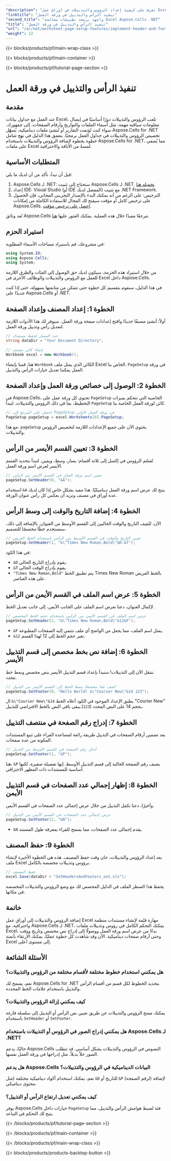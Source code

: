 ```yaml
---
"description": "تعرف على كيفية إعداد الرؤوس والتذييلات في أوراق عمل Excel باستخدام Aspose.Cells لـ .NET من خلال برنامج تعليمي خطوة بخطوة وأمثلة عملية ونصائح مفيدة."
"linktitle": "تنفيذ الرأس والتذييل في ورقة العمل"
"second_title": "واجهة برمجة تطبيقات معالجة Excel Aspose.Cells .NET"
"title": "تنفيذ الرأس والتذييل في ورقة العمل"
"url": "/ar/net/worksheet-page-setup-features/implement-header-and-footer/"
"weight": 22
---
```


{{< blocks/products/pf/main-wrap-class >}}

{{< blocks/products/pf/main-container >}}

{{< blocks/products/pf/tutorial-page-section >}}

# تنفيذ الرأس والتذييل في ورقة العمل

## مقدمة

عند العمل مع جداول بيانات Excel، تلعب الرؤوس والتذييلات دورًا أساسيًا في إيصال معلومات سياقية مهمة، مثل أسماء الملفات والتواريخ وأرقام الصفحات، إلى جمهورك. سواء كنت تُؤتمت التقارير أو تُنشئ ملفات ديناميكية، يُسهّل Aspose.Cells for .NET تخصيص الرؤوس والتذييلات في جداول العمل برمجيًا. يتعمق هذا الدليل في نهج شامل خطوة بخطوة لإضافة الرؤوس والتذييلات باستخدام Aspose.Cells for .NET، مما يُضفي على ملفات Excel لمسةً من الأناقة والاحترافية.

## المتطلبات الأساسية

قبل أن تبدأ، تأكد من أن لديك ما يلي:

1. Aspose.Cells لـ .NET: ستحتاج إلى تثبيت Aspose.Cells لـ .NET. [تحميله هنا](https://releases.aspose.com/cells/net/).
2. إعداد IDE: Visual Studio (أو IDE المفضل لديك) مع تثبيت .NET Framework.
3. الترخيص: على الرغم من أنه يمكنك البدء بالإصدار التجريبي المجاني، فإن الحصول على ترخيص كامل أو مؤقت سيفتح لك المجال للاستفادة الكاملة من إمكانات Aspose.Cells. [احصل على ترخيص مؤقت](https://purchase.aspose.com/temporary-license/).

تُعد وثائق Aspose.Cells مرجعًا مفيدًا خلال هذه العملية. يمكنك العثور عليها [هنا](https://reference.aspose.com/cells/net/).

## استيراد الحزم

في مشروعك، قم باستيراد مساحات الأسماء المطلوبة:

```csharp
using System.IO;
using Aspose.Cells;
using System;
```

من خلال استيراد هذه الحزمة، سيكون لديك حق الوصول إلى الفئات والطرق اللازمة للعمل مع الرؤوس والتذييلات والوظائف الأخرى في Excel داخل Aspose.Cells.

في هذا الدليل، سنقوم بتقسيم كل خطوة حتى تتمكن من متابعتها بسهولة، حتى إذا كنت جديدًا على Aspose.Cells أو .NET.

## الخطوة 1: إعداد المصنف وإعداد الصفحة

أولاً: أنشئ مصنفًا جديدًا وافتح إعدادات صفحة ورقة العمل. سيوفر لك هذا الأدوات اللازمة لتعديل رأس وتذييل ورقة العمل.

```csharp
// حدد المسار لحفظ مستندك
string dataDir = "Your Document Directory";

// إنشاء كائن مصنف
Workbook excel = new Workbook();
```

هنا، قمنا بإنشاء `Workbook` الكائن الذي يمثل ملف Excel الخاص بنا. `PageSetup` في ورقة العمل يمكننا تعديل خيارات الرأس والتذييل.


## الخطوة 2: الوصول إلى خصائص ورقة العمل وإعداد الصفحة

في Aspose.Cells، تحتوي كل ورقة عمل على `PageSetup` الخاصية التي تتحكم بميزات التخطيط، بما في ذلك الرؤوس والتذييلات. لنبدأ `PageSetup` كائن لورقة العمل الخاصة بنا.

```csharp
// احصل على المرجع إلى PageSetup في ورقة العمل الأولى
PageSetup pageSetup = excel.Worksheets[0].PageSetup;
```

مع هذا، `pageSetup` يحتوي الآن على جميع الإعدادات اللازمة لتخصيص الرؤوس والتذييلات.


## الخطوة 3: تعيين القسم الأيسر من الرأس

تُقسّم الرؤوس في إكسل إلى ثلاثة أقسام: يسار، وسط، ويمين. لنبدأ بتحديد القسم الأيسر لعرض اسم ورقة العمل.

```csharp
// تعيين اسم ورقة العمل في القسم الأيسر من الرأس
pageSetup.SetHeader(0, "&A");
```

استخدام `&A` يتيح لك عرض اسم ورقة العمل ديناميكيًا. هذا مفيد بشكل خاص إذا كان لديك عدة أوراق في مصنف وتريد أن يعكس كل رأس عنوان الورقة.


## الخطوة 4: إضافة التاريخ والوقت إلى وسط الرأس

الآن، لنُضِف التاريخ والوقت الحاليين إلى القسم الأوسط من العنوان. بالإضافة إلى ذلك، سنستخدم خطًا مخصصًا للتصميم.

```csharp
// تعيين التاريخ والوقت في القسم الأوسط من الرأس باستخدام الخط العريض
pageSetup.SetHeader(1, "&\"Times New Roman,Bold\"&D-&T");
```

في هذا الكود:
- `&D` يقوم بإدراج التاريخ الحالي.
- `&T` يقوم بإدراج الوقت الحالي.
- `"Times New Roman,Bold"` يتم تطبيق الخط Times New Roman بالخط العريض على هذه العناصر.


## الخطوة 5: عرض اسم الملف في القسم الأيمن من الرأس

لإكمال العنوان، دعنا نعرض اسم الملف على الجانب الأيمن، إلى جانب تعديل الخط.

```csharp
// عرض اسم الملف في القسم الأيمن من الرأس باستخدام حجم الخط المخصص
pageSetup.SetHeader(2, "&\"Times New Roman,Bold\"&12&F");
```

- `&F` يمثل اسم الملف، مما يجعل من الواضح أي ملف تنتمي إليه الصفحات المطبوعة.
- `&12` تغير حجم الخط إلى 12 لهذا القسم.


## الخطوة 6: إضافة نص بخط مخصص إلى قسم التذييل الأيسر

ننتقل الآن إلى التذييلات! سنبدأ بإعداد قسم التذييل الأيسر بنص مخصص ونمط خط محدد.

```csharp
// أضف نصًا مخصصًا بنمط الخط إلى القسم الأيسر من التذييل
pageSetup.SetFooter(0, "Hello World! &\"Courier New\"&14 123");
```

ال `&\"Courier New\"&14` يطبق الإعداد الموجود في الكود أعلاه الخط "Courier New" بحجم 14 على النص المحدد (`123`).يبقى باقي النص بالخط الافتراضي للتذييل.


## الخطوة 7: إدراج رقم الصفحة في منتصف التذييل

يعد تضمين أرقام الصفحات في التذييل طريقة رائعة لمساعدة القراء على تتبع المستندات المكونة من عدة صفحات.

```csharp
// أدخل رقم الصفحة في القسم الأوسط من التذييل
pageSetup.SetFooter(1, "&P");
```

هنا، `&P` يضيف رقم الصفحة الحالية إلى قسم التذييل الأوسط. إنها تفصيلة صغيرة، لكنها أساسية للمستندات ذات المظهر الاحترافي.


## الخطوة 8: إظهار إجمالي عدد الصفحات في قسم التذييل الأيمن

وأخيرًا، دعنا نكمل التذييل من خلال عرض إجمالي عدد الصفحات في القسم الأيمن.

```csharp
// عرض إجمالي عدد الصفحات في القسم الأيمن من التذييل
pageSetup.SetFooter(2, "&N");
```

- `&N` يقدم إجمالي عدد الصفحات، مما يسمح للقراء بمعرفة طول المستند.


## الخطوة 9: حفظ المصنف

بعد إعداد الرؤوس والتذييلات، حان وقت حفظ المصنف. هذه هي الخطوة الأخيرة لإنشاء ملف Excel برؤوس وتذييلات مخصصة بالكامل.

```csharp
// حفظ المصنف
excel.Save(dataDir + "SetHeadersAndFooters_out.xls");
```

يحفظ هذا السطر الملف في الدليل المخصص لك مع وضع الرؤوس والتذييلات المخصصة في مكانها.


## خاتمة

إضافة الرؤوس والتذييلات إلى أوراق عمل Excel مهارة قيّمة لإنشاء مستندات منظمة واحترافية. مع Aspose.Cells لـ .NET، يمكنك التحكم الكامل في رؤوس وتذييلات ملفات Excel، بدءًا من عرض اسم ورقة العمل ووصولًا إلى إدراج نص مخصص وتاريخ ووقت وحتى أرقام صفحات ديناميكية. الآن وقد شاهدت كل خطوة عمليًا، يمكنك الارتقاء بأتمتة Excel إلى مستوى أعلى.

## الأسئلة الشائعة

### هل يمكنني استخدام خطوط مختلفة لأقسام مختلفة من الرؤوس والتذييلات؟  
نعم، يسمح لك Aspose.Cells for .NET بتحديد الخطوط لكل قسم من أقسام الرأس والتذييل باستخدام علامات الخط المحددة.

### كيف يمكنني إزالة الرؤوس والتذييلات؟  
يمكنك مسح الرؤوس والتذييلات عن طريق تعيين نص الرأس أو التذييل إلى سلسلة فارغة باستخدام `SetHeader` أو `SetFooter`.

### هل يمكنني إدراج الصور في الرؤوس أو التذييلات باستخدام Aspose.Cells لـ .NET؟  
حاليًا، يدعم Aspose.Cells النصوص في الرؤوس والتذييلات بشكل أساسي. قد تتطلب الصور حلاً بديلاً، مثل إدراجها في ورقة العمل نفسها.

### هل يدعم Aspose.Cells البيانات الديناميكية في الرؤوس والتذييلات؟  
نعم، يمكنك استخدام أكواد ديناميكية مختلفة (مثل `&D` للتاريخ أو `&P` (لرقم الصفحة) لإضافة محتوى ديناميكي.

### كيف يمكنني تعديل ارتفاع الرأس أو التذييل؟  
يوفر Aspose.Cells خيارات داخل `PageSetup` فئة لضبط هوامش الرأس والتذييل، مما يتيح لك التحكم في التباعد.

{{< /blocks/products/pf/tutorial-page-section >}}

{{< /blocks/products/pf/main-container >}}

{{< /blocks/products/pf/main-wrap-class >}}

{{< blocks/products/products-backtop-button >}}